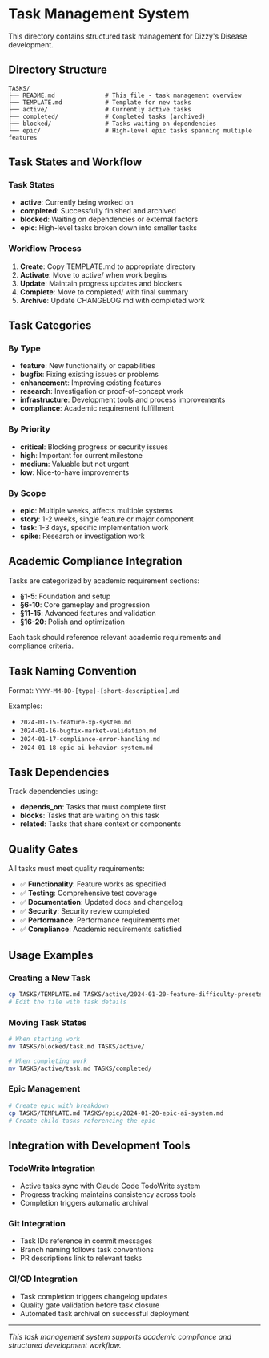 # Task Management System

This directory contains structured task management for Dizzy's Disease development.

## Directory Structure

```
TASKS/
├── README.md              # This file - task management overview
├── TEMPLATE.md            # Template for new tasks
├── active/                # Currently active tasks
├── completed/             # Completed tasks (archived)
├── blocked/               # Tasks waiting on dependencies
└── epic/                  # High-level epic tasks spanning multiple features
```

## Task States and Workflow

### Task States
- **active**: Currently being worked on
- **completed**: Successfully finished and archived
- **blocked**: Waiting on dependencies or external factors
- **epic**: High-level tasks broken down into smaller tasks

### Workflow Process
1. **Create**: Copy TEMPLATE.md to appropriate directory
2. **Activate**: Move to active/ when work begins
3. **Update**: Maintain progress updates and blockers
4. **Complete**: Move to completed/ with final summary
5. **Archive**: Update CHANGELOG.md with completed work

## Task Categories

### By Type
- **feature**: New functionality or capabilities
- **bugfix**: Fixing existing issues or problems
- **enhancement**: Improving existing features
- **research**: Investigation or proof-of-concept work
- **infrastructure**: Development tools and process improvements
- **compliance**: Academic requirement fulfillment

### By Priority
- **critical**: Blocking progress or security issues
- **high**: Important for current milestone
- **medium**: Valuable but not urgent
- **low**: Nice-to-have improvements

### By Scope
- **epic**: Multiple weeks, affects multiple systems
- **story**: 1-2 weeks, single feature or major component
- **task**: 1-3 days, specific implementation work
- **spike**: Research or investigation work

## Academic Compliance Integration

Tasks are categorized by academic requirement sections:

- **§1-5**: Foundation and setup
- **§6-10**: Core gameplay and progression
- **§11-15**: Advanced features and validation
- **§16-20**: Polish and optimization

Each task should reference relevant academic requirements and compliance criteria.

## Task Naming Convention

Format: `YYYY-MM-DD-[type]-[short-description].md`

Examples:
- `2024-01-15-feature-xp-system.md`
- `2024-01-16-bugfix-market-validation.md`
- `2024-01-17-compliance-error-handling.md`
- `2024-01-18-epic-ai-behavior-system.md`

## Task Dependencies

Track dependencies using:
- **depends_on**: Tasks that must complete first
- **blocks**: Tasks that are waiting on this task
- **related**: Tasks that share context or components

## Quality Gates

All tasks must meet quality requirements:
- ✅ **Functionality**: Feature works as specified
- ✅ **Testing**: Comprehensive test coverage
- ✅ **Documentation**: Updated docs and changelog
- ✅ **Security**: Security review completed
- ✅ **Performance**: Performance requirements met
- ✅ **Compliance**: Academic requirements satisfied

## Usage Examples

### Creating a New Task
```bash
cp TASKS/TEMPLATE.md TASKS/active/2024-01-20-feature-difficulty-presets.md
# Edit the file with task details
```

### Moving Task States
```bash
# When starting work
mv TASKS/blocked/task.md TASKS/active/

# When completing work
mv TASKS/active/task.md TASKS/completed/
```

### Epic Management
```bash
# Create epic with breakdown
cp TASKS/TEMPLATE.md TASKS/epic/2024-01-20-epic-ai-system.md
# Create child tasks referencing the epic
```

## Integration with Development Tools

### TodoWrite Integration
- Active tasks sync with Claude Code TodoWrite system
- Progress tracking maintains consistency across tools
- Completion triggers automatic archival

### Git Integration
- Task IDs reference in commit messages
- Branch naming follows task conventions
- PR descriptions link to relevant tasks

### CI/CD Integration
- Task completion triggers changelog updates
- Quality gate validation before task closure
- Automated task archival on successful deployment

---

*This task management system supports academic compliance and structured development workflow.*